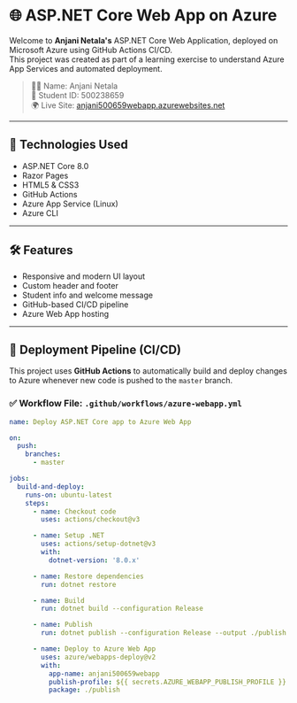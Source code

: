 # 🌐 ASP.NET Core Web App on Azure

Welcome to **Anjani Netala's** ASP.NET Core Web Application, deployed on Microsoft Azure using GitHub Actions CI/CD.  
This project was created as part of a learning exercise to understand Azure App Services and automated deployment.

> 👩‍💻 Name: Anjani Netala  
> 🧾 Student ID: 500238659  
> 🌍 Live Site: [anjani500659webapp.azurewebsites.net](https://anjani500659webapp.azurewebsites.net)

---

## 🚀 Technologies Used

- ASP.NET Core 8.0
- Razor Pages
- HTML5 & CSS3
- GitHub Actions
- Azure App Service (Linux)
- Azure CLI

---

## 🛠️ Features

- Responsive and modern UI layout
- Custom header and footer
- Student info and welcome message
- GitHub-based CI/CD pipeline
- Azure Web App hosting

---

## 🔁 Deployment Pipeline (CI/CD)

This project uses **GitHub Actions** to automatically build and deploy changes to Azure whenever new code is pushed to the `master` branch.

### ✅ Workflow File: `.github/workflows/azure-webapp.yml`

```yaml
name: Deploy ASP.NET Core app to Azure Web App

on:
  push:
    branches:
      - master

jobs:
  build-and-deploy:
    runs-on: ubuntu-latest
    steps:
      - name: Checkout code
        uses: actions/checkout@v3

      - name: Setup .NET
        uses: actions/setup-dotnet@v3
        with:
          dotnet-version: '8.0.x'

      - name: Restore dependencies
        run: dotnet restore

      - name: Build
        run: dotnet build --configuration Release

      - name: Publish
        run: dotnet publish --configuration Release --output ./publish

      - name: Deploy to Azure Web App
        uses: azure/webapps-deploy@v2
        with:
          app-name: anjani500659webapp
          publish-profile: ${{ secrets.AZURE_WEBAPP_PUBLISH_PROFILE }}
          package: ./publish
